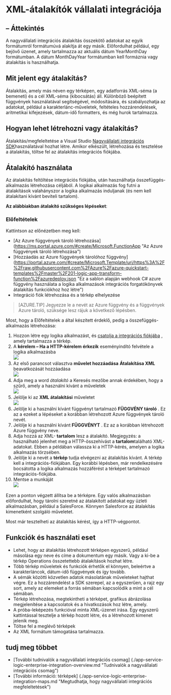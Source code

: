 <properties 
    pageTitle="Nagyvállalati integrációs csomag áttekintése |} Microsoft Azure alkalmazás szolgáltatás |} Microsoft Azure" 
    description="Ahhoz, hogy a Microsoft Azure alkalmazás szolgáltatással üzleti folyamatok és integrációs forgatókönyvek te104004683et nagyvállalati integrációs csomag" 
    services="logic-apps" 
    documentationCenter=".net,nodejs,java"
    authors="msftman" 
    manager="erikre" 
    editor="cgronlun"/>

<tags 
    ms.service="logic-apps" 
    ms.workload="integration" 
    ms.tgt_pltfrm="na" 
    ms.devlang="na" 
    ms.topic="article" 
    ms.date="07/08/2016" 
    ms.author="deonhe"/>

# <a name="enterprise-integration-with-xml-transforms"></a>XML-átalakítók vállalati integrációja

## <a name="overview"></a>– Áttekintés
A nagyvállalati integrációs átalakítás összekötő adatokat az egyik formátumról formátumúvá alakítja át egy másik. Előfordulhat például, egy bejövő üzenet, amely tartalmazza az aktuális dátum YearMonthDay formátumban. A dátum MonthDayYear formátumban kell formáznia vagy átalakítás is használhatja.

## <a name="what-does-a-transform-do"></a>Mit jelent egy átalakítás?
Átalakítás, amely más néven egy térképen, egy adatforrás XML-séma (a bemeneti) és a cél XML-séma (kibocsátás) áll. Különböző beépített függvények használatával segítségével, módosítására, és szabályozhatja az adatokat, például a karakterlánc-műveletek, feltételes hozzárendelések, aritmetikai kifejezések, dátum-idő formatters, és még hurok tartalmazza.

## <a name="how-to-create-a-transform"></a>Hogyan lehet létrehozni vagy átalakítás?
Átalakítás/megfeleltetése a Visual Studio [Nagyvállalati integrációs SDK](https://aka.ms/vsmapsandschemas)használatával hozhat létre. Amikor elkészült, létrehozása és tesztelése a átalakítás, töltse fel az átalakítás integrációs fiókjába. 

## <a name="how-to-use-a-transform"></a>Átalakító használata
Az átalakítás feltöltése integrációs fiókjába, után használhatja összefüggés-alkalmazás létrehozása céljából. A logikai alkalmazás fog futni a átalakítások valahányszor a logika alkalmazás induljanak (és nem kell átalakítani kívánt beviteli tartalom).

**Az alábbiakban átalakító szükséges lépéseket**:

### <a name="prerequisites"></a>Előfeltételek 
Kattintson az előnézetben meg kell:  

-  [Az Azure függvények tároló létrehozása] (https://ms.portal.azure.com/#create/Microsoft.FunctionApp "Az Azure függvények tároló létrehozása")  
-  [Hozzáadás az Azure függvények tárolóhoz függvény] (https://portal.azure.com/#create/Microsoft.Template/uri/https%3A%2F%2Fraw.githubusercontent.com%2FAzure%2Fazure-quickstart-templates%2Fmaster%2F201-logic-app-transform-function%2Fazuredeploy.json "Ez a sablon alapján webhook C# azure függvény használata a logika alkalmazások integrációs forgatókönyvek átalakítás funkciókhoz hoz létre")    
-  Integráció fiók létrehozása és a térkép elhelyezése  

>[AZURE.TIP] Jegyezze le a nevét az Azure függvény és a függvények Azure tároló, szüksége lesz rájuk a következő lépésben.  

Most, hogy a Előfeltételek a által készített érdeklő, pedig a összefüggés-alkalmazás létrehozása:  

1. Hozzon létre egy logika alkalmazást, és [csatolja a integrációs fiókjába](./app-service-logic-enterprise-integration-accounts.md "ismerje meg, hogy egy logikai alkalmazásba integrációs fiók, amelyre a hivatkozás") , amely tartalmazza a térkép.
2. A **kérelem – Ha a HTTP-kérelem érkezik** eseményindító felvétele a logika alkalmazásba  
![](./media/app-service-logic-enterprise-integration-transforms/transform-1.png)    
3. Az első parancsot választva **művelet hozzáadása** **Átalakítása XML** beavatkozását hozzáadása   
![](./media/app-service-logic-enterprise-integration-transforms/transform-2.png)   
4. Adja meg a word *átalakító* a Keresés mezőbe annak érdekében, hogy a szűrő, amely a használni kívánt a műveletek  
![](./media/app-service-logic-enterprise-integration-transforms/transform-3.png)  
5. Jelölje ki az **XML átalakítási** műveletet   
![](./media/app-service-logic-enterprise-integration-transforms/transform-4.png)  
6. Jelölje ki a használni kívánt függvényt tartalmazó **FÜGGVÉNY tároló** . Ez az a ezeket a lépéseket a korábban létrehozott Azure függvények tároló nevét.
7. Jelölje ki a használni kívánt **FÜGGVÉNYT** . Ez az a korábban létrehozott Azure függvény neve.
8. Adja hozzá az XML- **tartalom** lesz a átalakító. Megjegyzés: a használható jelenhet meg a HTTP-összehívást a **tartalom**található XML-adatokat. Ebben a példában válassza ki a HTTP-kérés, amelyen a logika alkalmazás törzsében.
9. Jelölje ki a nevét a **térkép** tudja elvégezni az átalakítás kívánt. A térkép kell a integrációs-fiókjában. Egy korábbi lépésben, már rendelkezésére bocsátotta a logika alkalmazás hozzáférést a térképet tartalmazó integrációs-fiókjába.
10. Mentse a munkáját  
![](./media/app-service-logic-enterprise-integration-transforms/transform-5.png) 

Ezen a ponton végzett állítsa be a térképre. Egy valós alkalmazásban előfordulhat, hogy tárolni szeretné az átalakított adatokat egy üzleti alkalmazásban, például a SalesForce. Könnyen Salesforce az átalakítás kimenetként szolgáló műveletet. 

Most már tesztelheti az átalakítás kérést, így a HTTP-végpontot.  

## <a name="features-and-use-cases"></a>Funkciók és használati eset

- Lehet, hogy az átalakítás létrehozott térképen egyszerű, például másolása egy neve és címe a dokumentum egy másik. Vagy a ki-be a térkép Operations összetettebb átalakítások hozhat létre.  
- Több térkép műveletek és funkciók érhetők el könnyen, beleértve a karakterláncok, dátum-idő függvények és így tovább.  
- A sémák közötti közvetlen adatok másolatának műveleteket hajthat végre. Ez a hozzárendelést a SDK szerepel, az a egyszerűen, a rajz egy sort, amely az elemeket a forrás sémában kapcsolódik a mint a cél sémában.  
- Térkép létrehozása, megtekintheti a térképet, grafikus ábrázolása megjelenítése a kapcsolatok és a hivatkozások hoz létre, amely.
- A próba-leképezés funkcióval minta XML-üzenet írása. Egy egyszerű kattintással tesztelje a térkép hozott létre, és a létrehozott kimenet jelenik meg.  
- Töltse fel a meglévő térképek  
- Az XML formátum támogatása tartalmazza.


## <a name="learn-more"></a>tudj meg többet
- [További tudnivalók a nagyvállalati integrációs csomag] (./app-service-logic-enterprise-integration-overview.md "Tudnivalók a nagyvállalati integrációs csomag")  
- [További információ: térképek] (./app-service-logic-enterprise-integration-maps.md "Megtudhatja, hogy nagyvállalati integrációs megfeleltetések")  
 
